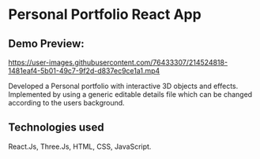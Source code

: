 # Personal Portfolio React App

## Demo Preview:

https://user-images.githubusercontent.com/76433307/214524818-1481eaf4-5b01-49c7-9f2d-d837ec9ce1a1.mp4

Developed a Personal portfolio with interactive 3D objects and effects.
Implemented by using a generic editable details file which can be changed according to the users background.

## Technologies used

React.Js, Three.Js, HTML, CSS, JavaScript.
